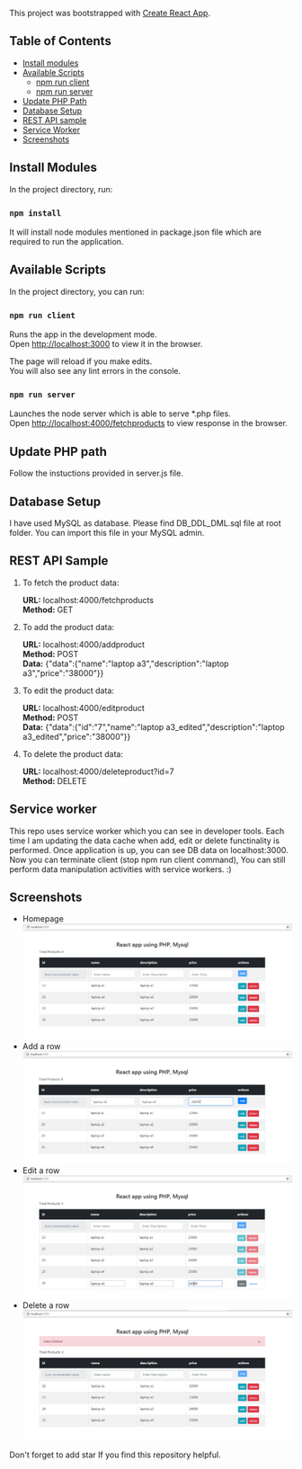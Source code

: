 This project was bootstrapped with [Create React App](https://github.com/facebookincubator/create-react-app).

## Table of Contents

- [Install modules](#install-modules)
- [Available Scripts](#available-scripts)
  - [npm run client](#npm-run-client)
  - [npm run server](#npm-run-server)
- [Update PHP Path](#update-php-path)
- [Database Setup](#database-setup)
- [REST API sample](#rest-api-sample)
- [Service Worker](#service-worker)
- [Screenshots](#screenshots)

## Install Modules

In the project directory, run: 

### `npm install`

It will install node modules mentioned in package.json file which are required to run the application.

## Available Scripts

In the project directory, you can run:

### `npm run client`

Runs the app in the development mode.<br>
Open [http://localhost:3000](http://localhost:3000) to view it in the browser.

The page will reload if you make edits.<br>
You will also see any lint errors in the console.

### `npm run server`

Launches the node server which is able to serve *.php files.<br>
Open [http://localhost:4000/fetchproducts](http://localhost:4000/fetchproducts) to view response in the browser.

## Update PHP path

Follow the instuctions provided in server.js file.

## Database Setup

I have used MySQL as database. Please find DB_DDL_DML.sql file at root folder. You can import this file in your MySQL admin.

## REST API Sample

  1. To fetch the product data:
     
     <b>URL:</b> localhost:4000/fetchproducts<br>
     <b>Method:</b> GET

  2. To add the product data:

     <b>URL:</b> localhost:4000/addproduct<br>
     <b>Method:</b> POST<br>
     <b>Data:</b> {"data":{"name":"laptop a3","description":"laptop a3","price":"38000"}}

  3. To edit the product data:

     <b>URL:</b> localhost:4000/editproduct<br>
     <b>Method:</b> POST<br>
     <b>Data:</b> {"data":{"id":"7","name":"laptop a3_edited","description":"laptop a3_edited","price":"38000"}}

  4. To delete the product data:

     <b>URL:</b> localhost:4000/deleteproduct?id=7<br>
     <b>Method:</b> DELETE

## Service worker

This repo uses service worker which you can see in developer tools. Each time I am updating the data cache when add, edit or delete functinality is performed. Once application is up, you can see DB data on localhost:3000. Now you can terminate client (stop npm run client command), You can still perform data manipulation activities with service workers. :)


## Screenshots

- Homepage ![Homepage](demo-images/homepage.PNG)
- Add a row ![AddRow](demo-images/add_row.PNG)
- Edit a row ![EditRow](demo-images/edit_row.PNG)
- Delete a row ![DeleteRow](demo-images/delete_row.PNG)


Don't forget to add star If you find this repository helpful.